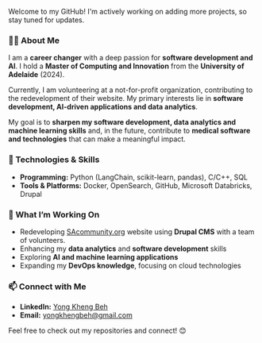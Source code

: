 Welcome to my GitHub! I'm actively working on adding more projects, so stay tuned for updates.  

### 👨‍💻 About Me  
I am a **career changer** with a deep passion for **software development and AI**. I hold a **Master of Computing and Innovation** from the **University of Adelaide** (2024).

Currently, I am volunteering at a not-for-profit organization, contributing to the redevelopment of their website. My primary interests lie in **software development, AI-driven applications and data analytics**.

My goal is to **sharpen my software development, data analytics and machine learning skills** and, in the future, contribute to **medical software and technologies** that can make a meaningful impact.  

### 🔧 Technologies & Skills  
- **Programming:** Python (LangChain, scikit-learn, pandas), C/C++, SQL  
- **Tools & Platforms:** Docker, OpenSearch, GitHub, Microsoft Databricks, Drupal  

### 🚀 What I’m Working On
- Redeveloping [SAcommunity.org](https://sacommunity.org/) website using **Drupal CMS** with a team of volunteers.
- Enhancing my **data analytics** and **software development** skills  
- Exploring **AI and machine learning applications**  
- Expanding my **DevOps knowledge**, focusing on cloud technologies

### 📫 Connect with Me  
- **LinkedIn:** [Yong Kheng Beh](https://www.linkedin.com/in/yong-kheng-beh)  
- **Email:** yongkhengbeh@gmail.com

Feel free to check out my repositories and connect! 😊  

<!--
**Kheng2023/Kheng2023** is a ✨ _special_ ✨ repository because its `README.md` (this file) appears on your GitHub profile.

Here are some ideas to get you started:

- 🔭 I’m currently working on ...
- 🌱 I’m currently learning ...
- 👯 I’m looking to collaborate on ...
- 🤔 I’m looking for help with ...
- 💬 Ask me about ...
- 📫 How to reach me: ...
- 😄 Pronouns: ...
- ⚡ Fun fact: ...
-->
